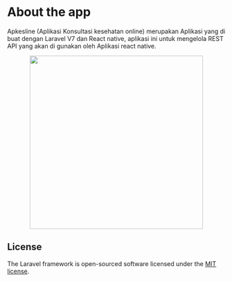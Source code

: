 # About the app
Apkesline (Aplikasi Konsultasi kesehatan online) merupakan Aplikasi yang di buat dengan Laravel V7 dan React native, aplikasi ini untuk mengelola REST API yang akan di gunakan oleh Aplikasi react native.

<p align="center"><a href="https://laravel.com" target="_blank"><img src="https://raw.githubusercontent.com/laravel/art/master/logo-lockup/5%20SVG/2%20CMYK/1%20Full%20Color/laravel-logolockup-cmyk-red.svg" width="400"></a></p>


## License
The Laravel framework is open-sourced software licensed under the [MIT license](https://opensource.org/licenses/MIT).
